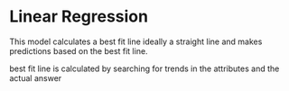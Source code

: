 # Linear Regression

This model calculates a best fit line ideally a straight line and makes predictions based on the best fit line.

best fit line is calculated by searching for trends in the attributes and the actual answer